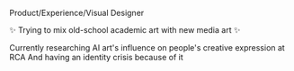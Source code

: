 Product/Experience/Visual Designer

✨ Trying to mix old-school academic art with new media art ✨

Currently researching AI art's influence on people's creative expression at RCA
And having an identity crisis because of it

<!--
**lidi-fu/lidi-fu** is a ✨ _special_ ✨ repository because its `README.md` (this file) appears on your GitHub profile.

Here are some ideas to get you started:

- 🔭 I’m currently working on ...
- 🌱 I’m currently learning ...
- 👯 I’m looking to collaborate on ...
- 🤔 I’m looking for help with ...
- 💬 Ask me about ...
- 📫 How to reach me: ...
- 😄 Pronouns: ...
- ⚡ Fun fact: ...
-->

